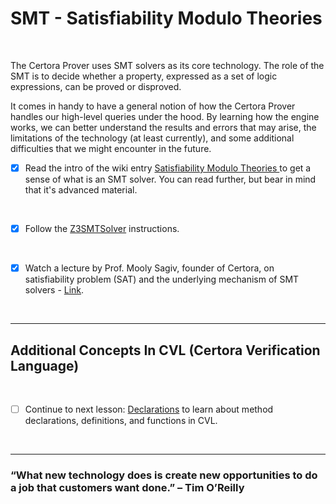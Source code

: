  # SMT - Satisfiability Modulo Theories

</br>

The Certora Prover uses SMT solvers as its core technology. The role of the SMT is to decide whether a property, expressed as a set of logic expressions, can be proved or disproved.

It comes in handy to have a general notion of how the Certora Prover handles our high-level queries under the hood. By learning how the engine works, we can better understand the results and errors that may arise, the limitations of the technology (at least currently), and some additional difficulties that we might encounter in the future. 


- [x] Read the intro of the wiki entry [Satisfiability Modulo Theories
](https://en.wikipedia.org/wiki/Satisfiability_modulo_theories) to get a sense of what is an SMT solver. You can read further, but bear in mind that it's advanced material.

</br>

- [x] Follow the [Z3SMTSolver](Z3SMTSolver) instructions.

</br>

- [x] Watch a lecture by Prof. Mooly Sagiv, founder of Certora, on satisfiability problem (SAT) and the underlying mechanism of SMT solvers - [Link](https://youtu.be/9kKA4uBRqVo).

</br>

---

## Additional Concepts In CVL (Certora Verification Language)

</br>

- [ ] Continue to next lesson: [Declarations](../04.Lesson_Declarations) to learn about method declarations, definitions, and functions in CVL.

</br>

---

### “What new technology does is create new opportunities to do a job that customers want done.” – Tim O’Reilly
